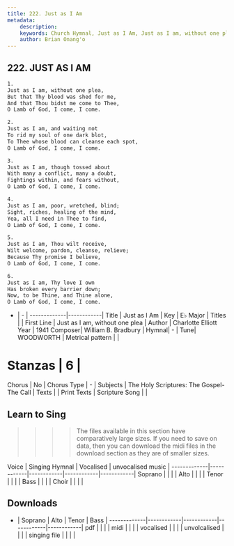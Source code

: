 ```yaml
---
title: 222. Just as I Am
metadata:
    description: 
    keywords: Church Hymnal, Just as I Am, Just as I am, without one plea, 
    author: Brian Onang'o
---
```



## 222. JUST AS I AM

```txt
1.
Just as I am, without one plea,
But that Thy blood was shed for me,
And that Thou bidst me come to Thee,
O Lamb of God, I come, I come.

2.
Just as I am, and waiting not
To rid my soul of one dark blot,
To Thee whose blood can cleanse each spot,
O Lamb of God, I come, I come.

3.
Just as I am, though tossed about
With many a conflict, many a doubt,
Fightings within, and fears without,
O Lamb of God, I come, I come.

4.
Just as I am, poor, wretched, blind;
Sight, riches, healing of the mind,
Yea, all I need in Thee to find,
O Lamb of God, I come, I come.

5.
Just as I am, Thou wilt receive,
Wilt welcome, pardon, cleanse, relieve;
Because Thy promise I believe,
O Lamb of God, I come, I come.

6.
Just as I am, Thy love I own
Has broken every barrier down;
Now, to be Thine, and Thine alone,
O Lamb of God, I come, I come.

```

- |   -  |
-------------|------------|
Title | Just as I Am |
Key | E♭ Major |
Titles |  |
First Line | Just as I am, without one plea |
Author | Charlotte Elliott
Year | 1941
Composer| William B. Bradbury |
Hymnal|  - |
Tune| WOODWORTH |
Metrical pattern | |
# Stanzas | 6 |
Chorus | No |
Chorus Type | - |
Subjects | The Holy Scriptures: The Gospel-The Call |
Texts |  |
Print Texts | 
Scripture Song |  |
  
## Learn to Sing

>>>> The files available in this section have comparatively large sizes. If you need to save on data, then you can download the midi files in the download section as they are of smaller sizes.

Voice |  Singing Hymnal | Vocalised | unvocalised music |
-------------|------------|------------|------------|------------|
Soprano | | | |
Alto | | | |
Tenor | | | |
Bass | | | |
Choir | | | |

## Downloads

- |  Soprano | Alto | Tenor | Bass |
-------------|------------|------------|------------|------------|
pdf | | | |
midi | | | |
vocalised | | | |
unvolcalised | | | |
singing file | | | |
  